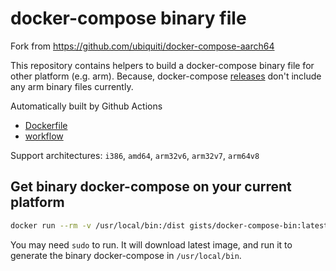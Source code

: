 # docker-compose binary file

Fork from <https://github.com/ubiquiti/docker-compose-aarch64>

This repository contains helpers to build a docker-compose binary file for other platform (e.g. arm). Because, docker-compose [releases](https://github.com/docker/compose/releases) don't include any arm binary files currently.

Automatically built by Github Actions

- [Dockerfile](https://github.com/vgist/dockerfiles/blob/master/docker-compose-bin/Dockerfile)
- [workflow](https://github.com/vgist/dockerfiles/blob/master/.github/workflows/docker-compose-bin.yml)

Support architectures: `i386`, `amd64`, `arm32v6`, `arm32v7`, `arm64v8`

## Get binary docker-compose on your current platform

```bash
docker run --rm -v /usr/local/bin:/dist gists/docker-compose-bin:latest && docker rmi gists/docker-compose-bin:latest
```

You may need `sudo` to run. It will download latest image, and run it to generate the binary docker-compose in `/usr/local/bin`.

